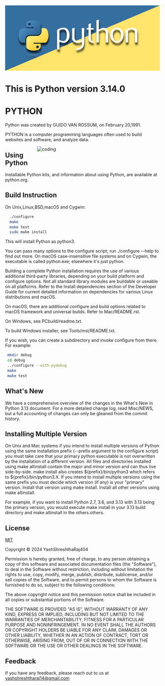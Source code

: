 ![logo](https://github.com/YashShreshthaRaj404/Python-Programming-language-/blob/main/Python-01.jpg)

# This is Python version 3.14.0 
# PYTHON

Python was created by GUIDO VAN ROSSUM, on February 20,1991.

PYTHON is a computer programming languages often used to build websites and software, and analyze data.


<img align="right" alt="coding" width="400" src="https://www.google.com/url?sa=i&url=https%3A%2F%2Fdribbble.com%2Fshots%2F4502924-Python-developer-animation&psig=AOvVaw0KHyG2mOz-KgDoRTa-STuE&ust=1716279339304000&source=images&cd=vfe&opi=89978449&ved=0CBEQjRxqFwoTCLCPg_Xkm4YDFQAAAAAdAAAAABBA">



## Using Python 

Installable Python kits, and information about using Python, are available at python.org.


## Build Instruction 

On Unix,Linux,BSD,macOS and Cygwin:

```bash
  ./configure
  make
  make test
  sudo make install
```
    

This will install Python as python3.

You can pass many options to the configure script; run ./configure --help to find out more. On macOS case-insensitive file systems and on Cygwin, the executable is called python.exe; elsewhere it's just python.

Building a complete Python installation requires the use of various additional third-party libraries, depending on your build platform and configure options. Not all standard library modules are buildable or useable on all platforms. Refer to the Install dependencies section of the Developer Guide for current detailed information on dependencies for various Linux distributions and macOS.

On macOS, there are additional configure and build options related to macOS framework and universal builds. Refer to Mac/README.rst.

On Windows, see PCbuild/readme.txt.

To build Windows installer, see Tools/msi/README.txt.

If you wish, you can create a subdirectory and invoke configure from there. For example:

```bash
 mkdir debug
 cd debug
 ../configure --with-pydebug
 make
 make test
```




## What's New


We have a comprehensive overview of the changes in the What's New in Python 3.13 document. For a more detailed change log, read Misc/NEWS, but a full accounting of changes can only be gleaned from the commit history.



## Installing Multiple Version 

On Unix and Mac systems if you intend to install multiple versions of Python using the same installation prefix (--prefix argument to the configure script) you must take care that your primary python executable is not overwritten by the installation of a different version. All files and directories installed using make altinstall contain the major and minor version and can thus live side-by-side. make install also creates ${prefix}/bin/python3 which refers to ${prefix}/bin/python3.X. If you intend to install multiple versions using the same prefix you must decide which version (if any) is your "primary" version. Install that version using make install. Install all other versions using make altinstall.

For example, if you want to install Python 2.7, 3.6, and 3.13 with 3.13 being the primary version, you would execute make install in your 3.13 build directory and make altinstall in the others.others.



## License

[MIT](https://github.com/YashShreshthaRaj404/Python-Programming-language-/blob/main/LICENSE)


Copyright © 2024 YashShreshthaRaj404

Permission is hereby granted, free of charge, to any person obtaining a copy
of this software and associated documentation files (the "Software"), to deal
in the Software without restriction, including without limitation the rights
to use, copy, modify, merge, publish, distribute, sublicense, and/or sell
copies of the Software, and to permit persons to whom the Software is
furnished to do so, subject to the following conditions:

The above copyright notice and this permission notice shall be included in all
copies or substantial portions of the Software.

THE SOFTWARE IS PROVIDED "AS IS", WITHOUT WARRANTY OF ANY KIND, EXPRESS OR
IMPLIED, INCLUDING BUT NOT LIMITED TO THE WARRANTIES OF MERCHANTABILITY,
FITNESS FOR A PARTICULAR PURPOSE AND NONINFRINGEMENT. IN NO EVENT SHALL THE
AUTHORS OR COPYRIGHT HOLDERS BE LIABLE FOR ANY CLAIM, DAMAGES OR OTHER
LIABILITY, WHETHER IN AN ACTION OF CONTRACT, TORT OR OTHERWISE, ARISING FROM,
OUT OF OR IN CONNECTION WITH THE SOFTWARE OR THE USE OR OTHER DEALINGS IN THE
SOFTWARE.

## Feedback

If you have any feedback, please reach out to us at yashshreshtharaj14@gmail.com 


